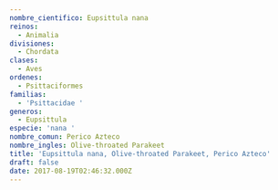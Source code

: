 ```yaml
---
nombre_cientifico: Eupsittula nana
reinos:
  - Animalia
divisiones:
  - Chordata
clases:
  - Aves
ordenes:
  - Psittaciformes
familias:
  - 'Psittacidae '
generos:
  - Eupsittula
especie: 'nana '
nombre_comun: Perico Azteco
nombre_ingles: Olive-throated Parakeet
title: 'Eupsittula nana, Olive-throated Parakeet, Perico Azteco'
draft: false
date: 2017-08-19T02:46:32.000Z
---
```


